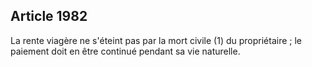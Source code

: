 Article 1982
----
La rente viagère ne s'éteint pas par la mort civile (1) du propriétaire ; le
paiement doit en être continué pendant sa vie naturelle.
